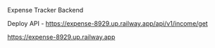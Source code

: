Expense Tracker Backend

Deploy API - https://expense-8929.up.railway.app/api/v1/income/get

https://expense-8929.up.railway.app

